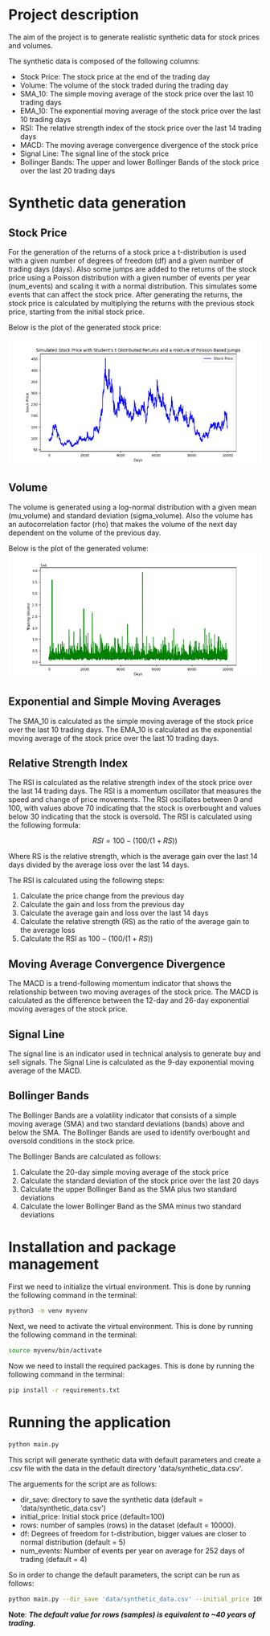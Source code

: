 # Project description
The aim of the project is to generate realistic synthetic data for stock prices and volumes.

The synthetic data is composed of the following columns:

* Stock Price: The stock price at the end of the trading day
* Volume: The volume of the stock traded during the trading day
* SMA_10: The simple moving average of the stock price over the last 10 trading days
* EMA_10: The exponential moving average of the stock price over the last 10 trading days
* RSI: The relative strength index of the stock price over the last 14 trading days
* MACD: The moving average convergence divergence of the stock price
* Signal Line: The signal line of the stock price
* Bollinger Bands: The upper and lower Bollinger Bands of the stock price over the last 20 trading days

# Synthetic data generation

## Stock Price
For the generation of the returns of a stock price a t-distribution is used with a given number of degrees of freedom (df) and a given number of trading days (days).
Also some jumps are added to the returns of the stock price using a Poisson distribution with a given number of events per year (num_events) and scaling it with a normal distribution. 
This simulates some events that can affect the stock price. After generating the returns, the stock price is calculated by multiplying the returns with the previous stock price, starting from the initial stock price.

Below is the plot of the generated stock price:

![](./figures/synthetic_stock_pricing.png)


## Volume

The volume is generated using a log-normal distribution with a given mean (mu_volume) and standard deviation (sigma_volume). 
Also the volume has an autocorrelation factor (rho) that makes the volume of the next day dependent on the volume of the previous day.

Below is the plot of the generated volume:
![](./figures/synthetic_volume.png)

## Exponential and Simple Moving Averages

The SMA_10 is calculated as the simple moving average of the stock price over the last 10 trading days. 
The EMA_10 is calculated as the exponential moving average of the stock price over the last 10 trading days. 

## Relative Strength Index

The RSI is calculated as the relative strength index of the stock price over the last 14 trading days.
The RSI is a momentum oscillator that measures the speed and change of price movements.
The RSI oscillates between 0 and 100, with values above 70 indicating that the stock is overbought and values below 30 indicating that the stock is oversold.
The RSI is calculated using the following formula:

$$ RSI = 100 - (100 / (1 + RS)) $$

Where RS is the relative strength, which is the average gain over the last 14 days divided by the average loss over the last 14 days.

The RSI is calculated using the following steps:
1. Calculate the price change from the previous day
2. Calculate the gain and loss from the previous day
3. Calculate the average gain and loss over the last 14 days
4. Calculate the relative strength (RS) as the ratio of the average gain to the average loss
5. Calculate the RSI as $100 - (100 / (1 + RS))$

## Moving Average Convergence Divergence 

The MACD is a trend-following momentum indicator that shows the relationship between two moving averages of the stock price.
The MACD is calculated as the difference between the 12-day and 26-day exponential moving averages of the stock price.

## Signal Line

The signal line is an indicator used in technical analysis to generate buy and sell signals.
The Signal Line is calculated as the 9-day exponential moving average of the MACD.
 

## Bollinger Bands

The Bollinger Bands are a volatility indicator that consists of a simple moving average (SMA) and two standard deviations (bands) above and below the SMA.
The Bollinger Bands are used to identify overbought and oversold conditions in the stock price.

The Bollinger Bands are calculated as follows:
1. Calculate the 20-day simple moving average of the stock price
2. Calculate the standard deviation of the stock price over the last 20 days
3. Calculate the upper Bollinger Band as the SMA plus two standard deviations
4. Calculate the lower Bollinger Band as the SMA minus two standard deviations

# Installation and package management

First we need to initialize the virtual environment. This is done by running the following command in the terminal:

```bash
python3 -m venv myvenv
```

Next, we need to activate the virtual environment. This is done by running the following command in the terminal:

```bash
source myvenv/bin/activate
```

Now we need to install the required packages. This is done by running the following command in the terminal:
```bash
pip install -r requirements.txt
```

# Running the application
```bash 
python main.py
```

This script will generate synthetic data with default parameters and create a .csv file with the data in the default directory 'data/synthetic_data.csv'.

The arguements for the script are as follows:
* dir_save: directory to save the synthetic data (default = 'data/synthetic_data.csv')
* initial_price: Initial stock price (default=100)
* rows: number of samples (rows) in the dataset (default = 10000). 
* df: Degrees of freedom for t-distribution, bigger values are closer to normal distribution (default = 5)
* num_events: Number of events per year on average for 252 days of trading (default = 4)

So in order to change the default parameters, the script can be run as follows:
```bash 
python main.py --dir_save 'data/synthetic_data.csv' --initial_price 100 --rows 10000 --df 5 --num_events 4
```

**Note**: ***The default value for rows (samples) is equivalent to ~40 years of trading.*** 
